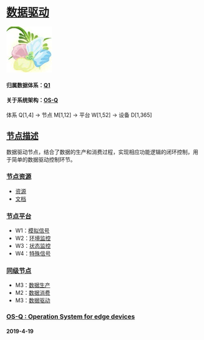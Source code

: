 ﻿# [数据驱动](https://github.com/OS-Q/M3) 
[![sites](OS-Q/OS-Q.png)](http://www.OS-Q.com)
#### 归属数据体系：[Q1](https://github.com/OS-Q/Q1)
#### 关于系统架构：[OS-Q](https://github.com/OS-Q/OS-Q)
体系 Q[1,4] -> 节点 M[1,12] -> 平台 W[1,52] -> 设备 D[1,365]
## [节点描述](https://github.com/OS-Q/M3/wiki) 

数据驱动节点，结合了数据的生产和消费过程，实现相应功能逻辑的闭环控制，用于简单的数据驱动控制环节。

### [节点资源](https://github.com/OS-Q/M3) 

- [资源](src/)
- [文档](docs/)

### [节点平台](https://github.com/OS-Q/M3) 

- W1：[模拟信号](https://github.com/OS-Q/W1)
- W2：[环境监控](https://github.com/OS-Q/W2)
- W3：[状态监控](https://github.com/OS-Q/W3)
- W4：[特殊信号](https://github.com/OS-Q/W4)

### [同级节点](https://github.com/OS-Q/Q1)

- M3：[数据生产](https://github.com/OS-Q/M1)
- M2：[数据消费](https://github.com/OS-Q/M2)
- M3：[数据驱动](https://github.com/OS-Q/M3)

### [OS-Q : Operation System for edge devices](http://www.OS-Q.com/Edge/M3)
####  2019-4-19  

